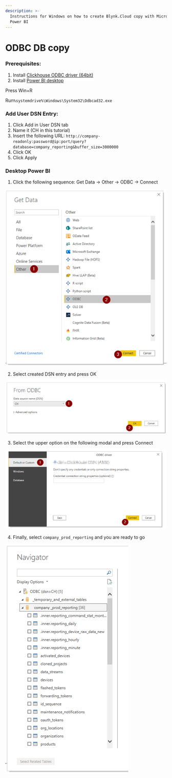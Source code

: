 ```yaml
---
description: >-
  Instructions for Windows on how to create Blynk.Cloud copy with Microsoft
  Power BI
---
```


# ODBC DB copy

### Prerequisites:

1. Install [Clickhouse ODBC driver \(64bit\)](https://github.com/ClickHouse/clickhouse-odbc/releases/)
2. Install [Power BI desktop](https://www.microsoft.com/en-us/download/details.aspx?id=58494)

Press Win+R

Run`%systemdrive%\Windows\System32\Odbcad32.exe`

### Add User DSN Entry:

1. Click Add in User DSN tab
2. Name it \(CH in this tutorial\)
3. Insert the following URL: `http://company-readonly:password@ip:port/query?database=company_reporting&buffer_size=3000000`
4. Click OK
5. Click Apply

### Desktop Power BI

1. Click the following sequence: Get Data -&gt; Other -&gt; ODBC -&gt; Connect

![](../.gitbook/assets/get-data.png)

2. Select created DSN entry and press OK

![](../.gitbook/assets/select-dsn.png)

3. Select the upper option on the following modal and press Connect

![](../.gitbook/assets/select-upper-option.png)

4. Finally, select `company_prod_reporting` and you are ready to go  


![](../.gitbook/assets/navigator.png)

